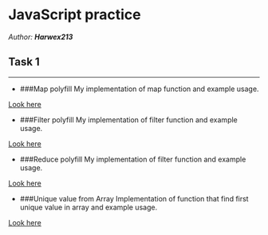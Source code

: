 # JavaScript practice

*Author: **Harwex213***

## Task 1

---

- ###Map polyfill
My implementation of map function and example usage.

[Look here](https://codepen.io/Harwex/pen/zYZMJaP)

- ###Filter polyfill
My implementation of filter function and example usage.

[Look here](https://codepen.io/Harwex/pen/PopxdBM)

- ###Reduce polyfill
My implementation of filter function and example usage.

[Look here](https://codepen.io/Harwex/pen/NWpELOG)

- ###Unique value from Array
Implementation of function that find first unique value in array and example usage.

[Look here](https://codepen.io/Harwex/pen/RwpqYEO)